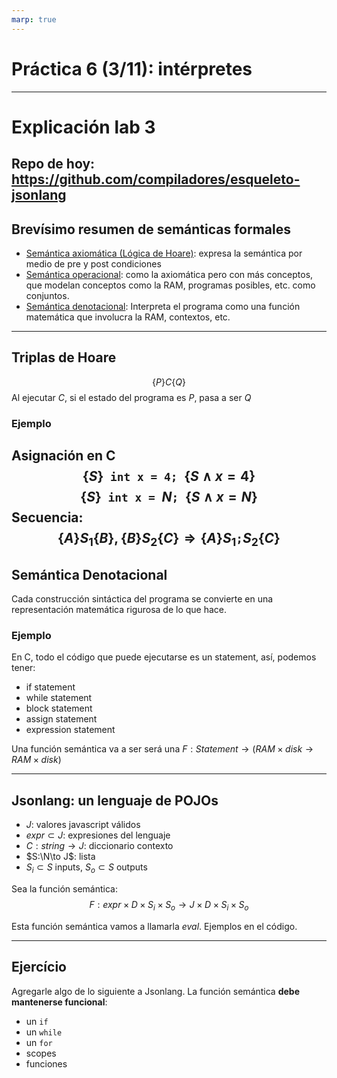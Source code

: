 ```yaml
---
marp: true
---
```


# Práctica 6 (3/11): intérpretes
---
# Explicación lab 3
Repo de hoy: https://github.com/compiladores/esqueleto-jsonlang
---
## Brevísimo resumen de semánticas formales
- [Semántica axiomática (Lógica de Hoare)](https://en.wikipedia.org/wiki/Hoare_logic): expresa la semántica por medio de pre y post condiciones
- [Semántica operacional](https://en.wikipedia.org/wiki/Operational_semantics): como la axiomática pero con más conceptos, que modelan conceptos como la RAM, programas posibles, etc. como conjuntos.
- [Semántica denotacional](https://www.cl.cam.ac.uk/teaching/1011/DenotSem/l1.pdf): Interpreta el programa como una función matemática que involucra la RAM, contextos, etc.
---
## Triplas de Hoare
$$
\{P\}C\{Q\}
$$
Al ejecutar $C$, si el estado del programa es $P$, pasa a ser $Q$
### Ejemplo
Asignación en C
$$
\{S\} \texttt{ int x = 4; } \{S \land x=4\}
$$
$$
\{S\} \texttt{ int x = $N$; } \{S \land x=N\}
$$
Secuencia:
$$
\{A\} \texttt{$S_1$} \{B\}, \{B\} \texttt{$S_2$} \{C\} \Rightarrow \{A\} \texttt{$S_1$;$S_2$} \{C\} 
$$
---
## Semántica Denotacional
Cada construcción sintáctica del programa se convierte en una representación matemática rigurosa de lo que hace.
### Ejemplo
En C, todo el código que puede ejecutarse es un statement, así, podemos tener:
- if statement
- while statement
- block statement
- assign statement
- expression statement

Una función semántica va a ser será una $F: Statement  \to (RAM \times disk \to RAM \times disk)$

---

## Jsonlang: un lenguaje de POJOs
- $J$: valores javascript válidos 
- $expr\subset J$: expresiones del lenguaje
- $C:string\to J$: diccionario contexto
- $S:\N\to J$: lista
- $S_i\subset S$ inputs, $S_o\subset S$ outputs

Sea la función semántica:
$$
F:expr \times D \times S_i \times S_o\to J \times D \times S_i \times S_o
$$

Esta función semántica vamos a llamarla _eval_. Ejemplos en el código.

---

## Ejercício
Agregarle algo de lo siguiente a Jsonlang. La función semántica **debe mantenerse funcional**:
- un `if`
- un `while`
- un `for`
- scopes
- funciones
